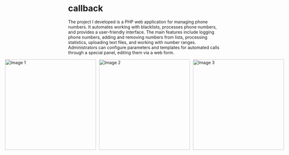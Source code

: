 # callback
The project I developed is a PHP web application for managing phone numbers. It automates working with blacklists, 
processes phone numbers, and provides a user-friendly interface. The main features include logging phone numbers, 
adding and removing numbers from lists, processing statistics, uploading text files, and working with number ranges. 
Administrators can configure parameters and templates for automated calls through a special panel, editing them via a web form.

<div style="display: flex; justify-content: center; gap: 10px;">
  <img src="https://github.com/user-attachments/assets/c64cb89b-dae7-443b-b847-d22164d05977" alt="Image 1" width="300">
  <img src="https://github.com/user-attachments/assets/26ee8304-cfc7-4ed4-bbf1-9bd640f5089f" alt="Image 2" width="300">
  <img src="https://github.com/user-attachments/assets/f7d49ab1-fc77-431c-a6fe-0b86e9b579b4" alt="Image 3" width="300">
</div>
